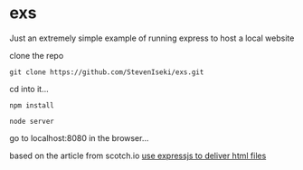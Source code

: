 # exs
Just an extremely simple example of running express to host a local website

clone the repo

`git clone https://github.com/StevenIseki/exs.git`

cd into it...

`npm install`

`node server`

go to localhost:8080 in the browser...

based on the article from scotch.io [use expressjs to deliver html files](https://scotch.io/tutorials/use-expressjs-to-deliver-html-files)
